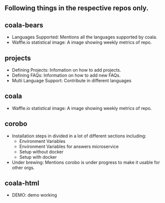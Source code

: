 ## Following things in the respective repos only.

## coala-bears
- Languages Supported: Mentions all the languages supported by coala.
- Waffle.io statistical image: A image showing weekly metrics of repo.

## projects

- Defining Projects: Infomation on how to add projects.
- Defining FAQs: Information on how to add new FAQs.
- Multi Language Support: Contribute in different languages

## coala
- Waffle.io statistical image: A image showing weekly metrics of repo.

## corobo
- Installation steps in divided in a lot of different sections including:
	- Environment Variables
	- Environment Variables for answers microservice
	- Setup without docker
	- Setup with docker
- Under brewing: Mentions corobo is under progress to make it usable for other orgs.

## coala-html
- DEMO: demo working